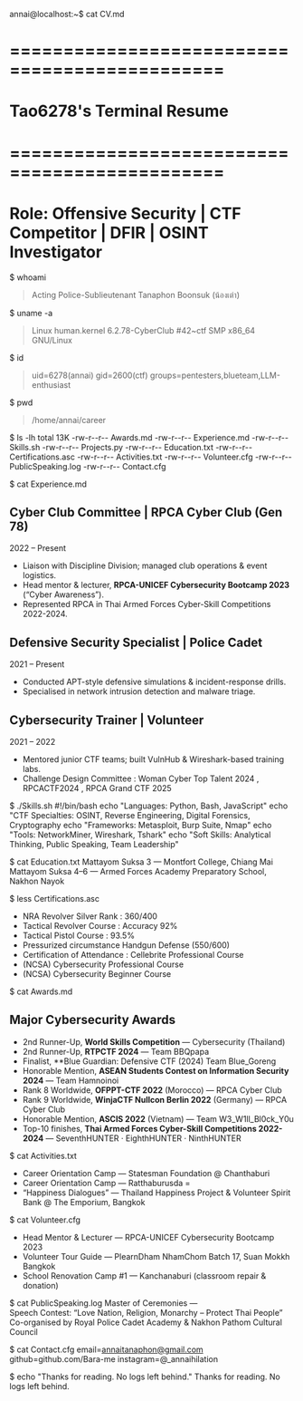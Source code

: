 

annai@localhost:~$ cat CV.md
# ==============================================
#             Tao6278's Terminal Resume
# ==============================================
# Role: Offensive Security | CTF Competitor | DFIR | OSINT Investigator 


$ whoami
> Acting Police-Sublieutenant Tanaphon Boonsuk (น้องเต่า)

$ uname -a
> Linux human.kernel 6.2.78-CyberClub #42~ctf SMP x86_64 GNU/Linux

$ id
> uid=6278(annai) gid=2600(ctf) groups=pentesters,blueteam,LLM-enthusiast

$ pwd
> /home/annai/career

$ ls -lh
total 13K
-rw-r--r--  Awards.md
-rw-r--r--  Experience.md
-rw-r--r--  Skills.sh
-rw-r--r--  Projects.py
-rw-r--r--  Education.txt
-rw-r--r--  Certifications.asc
-rw-r--r--  Activities.txt
-rw-r--r--  Volunteer.cfg
-rw-r--r--  PublicSpeaking.log
-rw-r--r--  Contact.cfg


$ cat Experience.md
## Cyber Club Committee | RPCA Cyber Club (Gen 78)
2022 – Present
- Liaison with Discipline Division; managed club operations & event logistics.  
- Head mentor & lecturer, **RPCA-UNICEF Cybersecurity Bootcamp 2023** (“Cyber Awareness”).  
- Represented RPCA in Thai Armed Forces Cyber-Skill Competitions 2022-2024.

## Defensive Security Specialist | Police Cadet
2021 – Present
- Conducted APT-style defensive simulations & incident-response drills.  
- Specialised in network intrusion detection and malware triage.

## Cybersecurity Trainer | Volunteer
2021 – 2022
- Mentored junior CTF teams; built VulnHub & Wireshark-based training labs.
- Challenge Design Committee : Woman Cyber Top Talent 2024 , RPCACTF2024 , RPCA Grand CTF 2025


$ ./Skills.sh
#!/bin/bash
echo "Languages: Python, Bash, JavaScript"
echo "CTF Specialties: OSINT, Reverse Engineering, Digital Forensics, Cryptography
echo "Frameworks: Metasploit, Burp Suite, Nmap"
echo "Tools: NetworkMiner, Wireshark, Tshark"
echo "Soft Skills: Analytical Thinking, Public Speaking, Team Leadership"

$ cat Education.txt
Mattayom Suksa 3 — Montfort College, Chiang Mai  
Mattayom Suksa 4–6 — Armed Forces Academy Preparatory School, Nakhon Nayok

$ less Certifications.asc
- NRA Revolver Silver Rank : 360/400
- Tactical Revolver Course : Accuracy 92%
- Tactical Pistol Course : 93.5%
- Pressurized circumstance Handgun Defense (550/600)
- Certification of Attendance : Cellebrite Professional Course
- (NCSA) Cybersecurity Professional Course
- (NCSA) Cybersecurity Beginner Course


$ cat Awards.md
## Major Cybersecurity Awards
- 2nd Runner-Up, **World Skills Competition** — Cybersecurity (Thailand)
- 2nd Runner-Up, **RTPCTF 2024** — Team BBQpapa  
- Finalist, **Blue Guardian: Defensive CTF (2024) Team Blue_Goreng
- Honorable Mention, **ASEAN Students Contest on Information Security 2024** — Team Hamnoinoi  
- Rank 8 Worldwide, **OFPPT-CTF 2022** (Morocco) — RPCA Cyber Club  
- Rank 9 Worldwide, **WinjaCTF Nullcon Berlin 2022** (Germany) — RPCA Cyber Club  
- Honorable Mention, **ASCIS 2022** (Vietnam) — Team W3_W1ll_Bl0ck_Y0u  
- Top-10 finishes, **Thai Armed Forces Cyber-Skill Competitions 2022-2024** — SeventhHUNTER · EighthHUNTER · NinthHUNTER



$ cat Activities.txt
- Career Orientation Camp — Statesman Foundation @ Chanthaburi  
- Career Orientation Camp — Ratthaburusda               =
- “Happiness Dialogues” — Thailand Happiness Project & Volunteer Spirit Bank @ The Emporium, Bangkok


 
$ cat Volunteer.cfg
- Head Mentor & Lecturer — RPCA-UNICEF Cybersecurity Bootcamp 2023  
- Volunteer Tour Guide — PlearnDham NhamChom Batch 17, Suan Mokkh Bangkok  
- School Renovation Camp #1 — Kanchanaburi (classroom repair & donation)



$ cat PublicSpeaking.log
Master of Ceremonies —  
Speech Contest: “Love Nation, Religion, Monarchy – Protect Thai People”  
Co-organised by Royal Police Cadet Academy & Nakhon Pathom Cultural Council



$ cat Contact.cfg
email=annaitanaphon@gmail.com
github=github.com/Bara-me
instagram=@_annaihilation




$ echo "Thanks for reading. No logs left behind."
Thanks for reading. No logs left behind.
